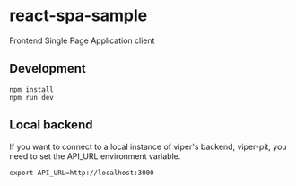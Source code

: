 # react-spa-sample

Frontend Single Page Application client 

## Development

```
npm install
npm run dev
```

## Local backend

If you want to connect to a local instance of viper's backend, viper-pit, you need to set the API_URL environment variable.

```
export API_URL=http://localhost:3000
```